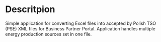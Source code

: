 # Descritpion
Simple application for converting Excel files into accepted by Polish TSO (PSE)  XML files for Business Partner Portal.
Application handles multiple energy production sources set in one file.
